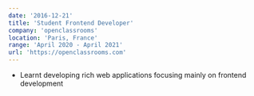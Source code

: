 ```yaml
---
date: '2016-12-21'
title: 'Student Frontend Developer'
company: 'openclassrooms'
location: 'Paris, France'
range: 'April 2020 - April 2021'
url: 'https://openclassrooms.com'
---
```


- Learnt developing rich web applications focusing mainly on frontend development
